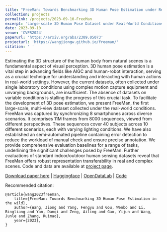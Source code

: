 ```yaml
---
title: "FreeMan: Towards Benchmarking 3D Human Pose Estimation under Real-World Conditions"
collection: projects
permalink: /projects/2023-09-10-FreeMan
excerpt: 'Large-scale 3D Human Pose Dataset under Real-World Conditions'
date: 2023-09-10
venue: 'CVPR2024'
paperurl: 'https://arxiv.org/abs/2309.05073'
projecturl: 'https://wangjiongw.github.io/freeman/'
citation: ' '
---
```


Estimating the 3D structure of the human body from natural scenes is a fundamental aspect of visual perception. 3D human pose estimation is a vital step in advancing fields like AIGC and human-robot interaction, serving as a crucial technique for understanding and interacting with human actions in real-world settings. However, the current datasets, often collected under single laboratory conditions using complex motion capture equipment and unvarying backgrounds, are insufficient. The absence of datasets on variable conditions is stalling the progress of this crucial task. To facilitate the development of 3D pose estimation, we present FreeMan, the first large-scale, multi-view dataset collected under the real-world conditions. FreeMan was captured by synchronizing 8 smartphones across diverse scenarios. It comprises 11M frames from 8000 sequences, viewed from different perspectives. These sequences cover 40 subjects across 10 different scenarios, each with varying lighting conditions. We have also established an semi-automated pipeline containing error detection to reduce the workload of manual check and ensure precise annotation. We provide comprehensive evaluation baselines for a range of tasks, underlining the significant challenges posed by FreeMan. Further evaluations of standard indoor/outdoor human sensing datasets reveal that FreeMan offers robust representation transferability in real and complex scenes. Code and data are available at [project page](https://wangjiongw.github.io/freeman/).

[Download paper here](https://arxiv.org/abs/2309.05073) | [Huggingface](https://huggingface.co/datasets/wjwow/FreeMan) | [OpenDataLab](https://opendatalab.com/wangjiongwow/FreeMan) | [Code](https://github.com/wangjiongw/FreeMan_API)

Recommended citation:  

```
@article{wang2023freeman, 
    title={FreeMan: Towards Benchmarking 3D Human Pose Estimation in the wild},
    author={Wang, Jiong and Yang, Fengyu and Gou, Wenbo and Li, Bingliang and Yan, Danqi and Zeng, Ailing and Gao, Yijun and Wang, Junle and Zhang, Ruimao},
    year={2023},
}
```